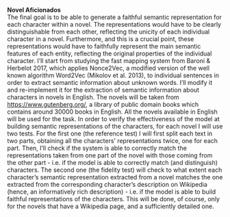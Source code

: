 <strong>Novel Aficionados</strong><br>
  The final goal is to be able to generate a faithful semantic representation for each character within a novel. The representations would have to be clearly distinguishable from each other, reflecting the unicity of each individual character in a novel. Furthermore, and this is a crucial point, these representations would have to faithfully represent the main semantic features of each entity, reflecting the original properties of the individual character. I’ll start from studying the fast mapping system from Baroni & Herbelot 2017, which applies Nonce2Vec, a modified version of the well known algorithm Word2Vec (Mikolov et al. 2013), to individual sentences in order to extract semantic information about unknown words. I’ll modify it and re-implement it for the extraction of semantic information about characters in novels in English. The novels will be taken from https://www.gutenberg.org/, a library of public domain books which contains around 30000 books in English. All the novels available in English will be used for the task. In order to verify the effectiveness of the model at building semantic representations of the characters, for each novel I will use two tests. For the first one (the reference test) I will first split each text in two parts, obtaining all the characters’ representations twice, one for each part. Then, I’ll check if the system is able to correctly match the representations taken from one part of the novel with those coming from the other part - i.e. if the model is able to correctly match (and distinguish) characters. The second one (the fidelity test) will check to what extent each character’s semantic representation extracted from a novel matches the one extracted from the corresponding character’s description on Wikipedia (hence, an informatively rich description) - i.e. if the model is able to build faithful representations of the characters. This will be done, of course, only for the novels that have a Wikipedia page, and a sufficiently detailed one.
